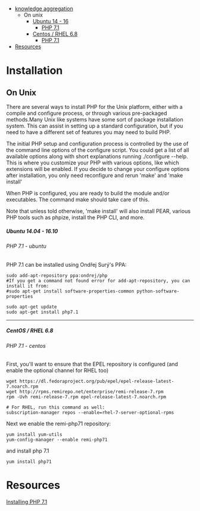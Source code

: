 

* [knowledge aggregation](#installation)
  * On unix
      * [Ubuntu 14 - 16](#ubuntu-1404---1610)
        * [PHP 7.1](#php-71---ubuntu)
      * [Centos / RHEL 6.8](#centos--rhel-68)
        * [PHP 7.1](#php-71---centos)
* [Resources](#resources)

# Installation

## On Unix

There are several ways to install PHP for the Unix platform, either with a compile and configure process, or through various pre-packaged methods.Many Unix like systems have some sort of package installation system. This can assist in setting up a standard configuration, but if you need to have a different set of features you may need to build PHP.

The initial PHP setup and configuration process is controlled by the use of the command line options of the configure script. You could get a list of all available options along with short explanations running ./configure --help. This is where you customize your PHP
with various options, like which extensions will be enabled. If you decide to change your configure options after installation, you only need reconfigure and rerun 'make' and 'make install'

When PHP is configured, you are ready to build the module and/or executables. The command make should take care of this.

Note that unless told otherwise, 'make install' will also install PEAR, various PHP tools such as phpize, install the PHP CLI, and more.

##### Ubuntu 14.04 - 16.10

###### PHP 7.1 - ubuntu

PHP 7.1 can be installed using Ondřej Surý's PPA:

```
sudo add-apt-repository ppa:ondrej/php
#If you get a command not found error for add-apt-repository, you can install it from:
#sudo apt-get install software-properties-common python-software-properties

sudo apt-get update
sudo apt-get install php7.1

```

---

##### CentOS / RHEL 6.8

###### PHP 7.1 - centos

First, you'll want to ensure that the EPEL repository is configured (and enable the optional channel for RHEL too)

```
wget https://dl.fedoraproject.org/pub/epel/epel-release-latest-7.noarch.rpm
wget http://rpms.remirepo.net/enterprise/remi-release-7.rpm
rpm -Uvh remi-release-7.rpm epel-release-latest-7.noarch.rpm

# For RHEL, run this command as well:
subscription-manager repos --enable=rhel-7-server-optional-rpms

```
Next we enable the remi-php71 repository:

```
yum install yum-utils
yum-config-manager --enable remi-php71

```

and install php 7.1

```
yum install php71

```


# Resources

[Installing PHP 7.1](https://www.colinodell.com/blog/2016-12/installing-php-7-1)


